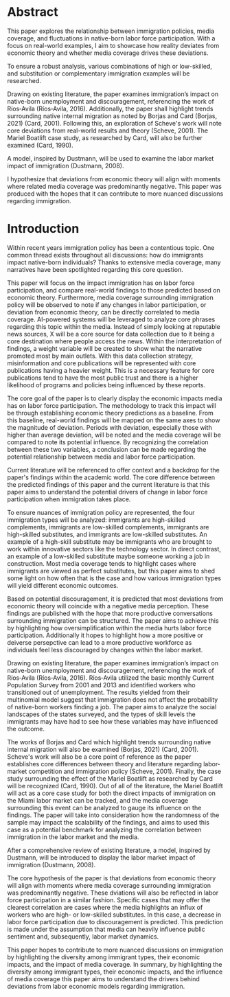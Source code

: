 # Abstract

This paper explores the relationship between immigration policies, media coverage, and fluctuations in native-born labor force participation. With a focus on real-world examples, I aim to showcase how reality deviates from economic theory and whether media coverage drives these deviations.

To ensure a robust analysis, various combinations of high or low-skilled, and substitution or complementary immigration examples will be researched.

Drawing on existing literature, the paper examines immigration’s impact on native-born unemployment and discouragement, referencing the work of Ríos‐Avila (Ríos‐Avila, 2016). Additionally, the paper shall highlight trends surrounding native internal migration as noted by Borjas and Card (Borjas, 2021) (Card, 2001). Following this, an exploration of Scheve's work will note core deviations from real-world results and theory (Scheve, 2001). The Mariel Boatlift case study, as researched by Card, will also be further examined (Card, 1990). 

A model, inspired by Dustmann, will be used to examine the labor market impact of immigration (Dustmann, 2008). 

I hypothesize that deviations from economic theory will align with moments where related media coverage was predominantly negative. This paper was produced with the hopes that it can contribute to more nuanced discussions regarding immigration.


# Introduction

Within recent years immigration policy has been a contentious topic. One common thread exists throughout all discussions: how do immigrants impact native-born individuals? Thanks to extensive media coverage, many narratives have been spotlighted regarding this core question.

This paper will focus on the impact immigration has on labor force participation, and compare real-world findings to those predicted based on economic theory. Furthermore, media coverage surrounding immigration policy will be observed to note if any changes in labor participation, or deviation from economic theory, can be directly correlated to media coverage. AI-powered systems will be leveraged to analyze core phrases regarding this topic within the media. Instead of simply looking at reputable news sources, X will be a core source for data collection due to it being a core destination where people access the news. Within the interpretation of findings, a weight variable will be created to show what the narrative promoted most by main outlets. With this data collection strategy, misinformation and core publications will be represented with core publications having a heavier weight. This is a necessary feature for core publications tend to have the most public trust and there is a higher likelihood of programs and policies being influenced by these reports.

The core goal of the paper is to clearly display the economic impacts media has on labor force participation. The methodology to track this impact will be through establishing economic theory predictions as a baseline. From this baseline, real-world findings will be mapped on the same axes to show the magnitude of deviation. Periods with deviation, especially those with higher than average deviation, will be noted and the media coverage will be compared to note its potential influence. By recognizing the correlation between these two variables, a conclusion can be made regarding the potential relationship between media and labor force participation. 

Current literature will be referenced to offer context and a backdrop for the paper's findings within the academic world. The core difference between the predicted findings of this paper and the current literature is that this paper aims to understand the potential drivers of change in labor force participation when immigration takes place.

To ensure nuances of immigration policy are represented, the four immigration types will be analyzed: immigrants are high-skilled complements, immigrants are low-skilled complements, immigrants are high-skilled substitutes, and immigrants are low-skilled substitutes. An example of a high-skill substitute may be immigrants who are brought to work within innovative sectors like the technology sector. In direct contrast, an example of a low-skilled substitute maybe someone working a job in construction. Most media coverage tends to highlight cases where immigrants are viewed as perfect substitutes, but this paper aims to shed some light on how often that is the case and how various immigration types will yield different economic outcomes. 

Based on potential discouragement, it is predicted that most deviations from economic theory will coincide with a negative media perception. These findings are published with the hope that more productive conversations surrounding immigration can be structured. The paper aims to achieve this by highlighting how oversimplification within the media hurts labor force participation. Additionally it hopes to highlight how a more positive or deiverse persepctive can lead to a more productive workforce as individuals feel less discouraged by changes within the labor market. 

Drawing on existing literature, the paper examines immigration’s impact on native-born unemployment and discouragement, referencing the work of Ríos‐Avila (Ríos‐Avila, 2016). Ríos‐Avila utilized the basic monthly Current Population Survey from 2001 and 2013 and identified workers who transitioned out of unemployment. The results yielded from their multinomial model suggest that immigration does not affect the probability of native-born workers finding a job. The paper aims to analyze the social landscapes of the states surveyed, and the types of skill levels the immigrants may have had to see how these variables may have influenced the outcome.

The works of Borjas and Card which highlight trends surrounding native internal migration will also be examined (Borjas, 2021) (Card, 2001). Scheve's work will also be a core point of reference as the paper establishes core differences between theory and literature regarding labor-market competition and immigration policy (Scheve, 2001). Finally, the case study surrounding the effect of the Mariel Boatlift as researched by Card will be recognized (Card, 1990). Out of all of the literature, the Mariel Boatlift will act as a core case study for both the direct impacts of immigration on the Miami labor market can be tracked, and the media coverage surrounding this event can be analyzed to gauge its influence on the findings. The paper will take into consideration how the randomness of the sample may impact the scalability of the findings, and aims to used this case as a potential benchmark for analyzing the correlation between immigration in the labor market and the media.

After a comprehensive review of existing literature, a model, inspired by Dustmann, will be introduced to display the labor market impact of immigration (Dustmann, 2008). 

The core hypothesis of the paper is that deviations from economic theory will align with moments where media coverage surrounding immigration was predominantly negative. These dviations will also be reflected in labor force participation in a similar fashion. Specific cases that may offer the clearest correlation are cases where the media highlights an influx of workers who are high- or low-skilled substitutes. In this case, a decrease in labor force participation due to discouragement is predicted. This prediction is made under the assumption that media can heavily influence public sentiment and, subsequently, labor market dynamics. 

This paper hopes to contribute to more nuanced discussions on immigration by highlighting the diversity among immigrant types, their economic impacts, and the impact of media coverage. In summary, by highlighting the diversity among immigrant types, their economic impacts, and the influence of media coverage this paper aims to understand the drivers behind deviations from labor economic models regarding immigration.
